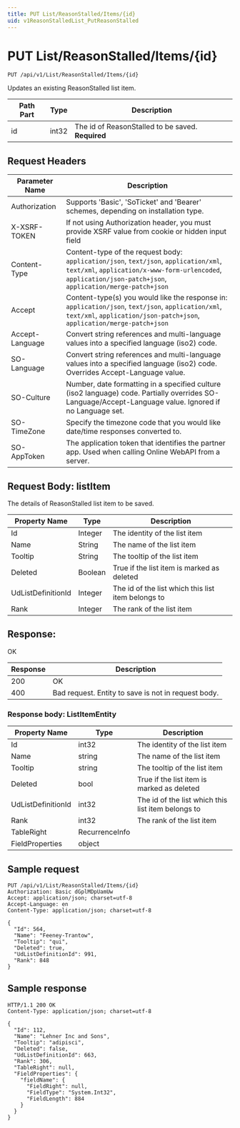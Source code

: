 ```yaml
---
title: PUT List/ReasonStalled/Items/{id}
uid: v1ReasonStalledList_PutReasonStalled
---
```


# PUT List/ReasonStalled/Items/{id}

```http
PUT /api/v1/List/ReasonStalled/Items/{id}
```

Updates an existing ReasonStalled list item.






| Path Part | Type | Description |
|-----------|------|-------------|
| id | int32 | The id of ReasonStalled to be saved. **Required** |



## Request Headers

| Parameter Name | Description |
|----------------|-------------|
| Authorization  | Supports 'Basic', 'SoTicket' and 'Bearer' schemes, depending on installation type. |
| X-XSRF-TOKEN   | If not using Authorization header, you must provide XSRF value from cookie or hidden input field |
| Content-Type | Content-type of the request body: `application/json`, `text/json`, `application/xml`, `text/xml`, `application/x-www-form-urlencoded`, `application/json-patch+json`, `application/merge-patch+json` |
| Accept         | Content-type(s) you would like the response in: `application/json`, `text/json`, `application/xml`, `text/xml`, `application/json-patch+json`, `application/merge-patch+json` |
| Accept-Language | Convert string references and multi-language values into a specified language (iso2) code. |
| SO-Language | Convert string references and multi-language values into a specified language (iso2) code. Overrides Accept-Language value. |
| SO-Culture | Number, date formatting in a specified culture (iso2 language) code. Partially overrides SO-Language/Accept-Language value. Ignored if no Language set. |
| SO-TimeZone | Specify the timezone code that you would like date/time responses converted to. |
| SO-AppToken | The application token that identifies the partner app. Used when calling Online WebAPI from a server. |

## Request Body: listItem 

The details of ReasonStalled list item to be saved. 

| Property Name | Type |  Description |
|----------------|------|--------------|
| Id | Integer | The identity of the list item |
| Name | String | The name of the list item |
| Tooltip | String | The tooltip of the list item |
| Deleted | Boolean | True if the list item is marked as deleted |
| UdListDefinitionId | Integer | The id of the list which this list item belongs to |
| Rank | Integer | The rank of the list item |

## Response:

OK

| Response | Description |
|----------------|-------------|
| 200 | OK |
| 400 | Bad request. Entity to save is not in request body. |

### Response body: ListItemEntity

| Property Name | Type |  Description |
|----------------|------|--------------|
| Id | int32 | The identity of the list item |
| Name | string | The name of the list item |
| Tooltip | string | The tooltip of the list item |
| Deleted | bool | True if the list item is marked as deleted |
| UdListDefinitionId | int32 | The id of the list which this list item belongs to |
| Rank | int32 | The rank of the list item |
| TableRight | RecurrenceInfo |  |
| FieldProperties | object |  |

## Sample request

```http!
PUT /api/v1/List/ReasonStalled/Items/{id}
Authorization: Basic dGplMDpUamUw
Accept: application/json; charset=utf-8
Accept-Language: en
Content-Type: application/json; charset=utf-8

{
  "Id": 564,
  "Name": "Feeney-Trantow",
  "Tooltip": "qui",
  "Deleted": true,
  "UdListDefinitionId": 991,
  "Rank": 848
}
```

## Sample response

```http_
HTTP/1.1 200 OK
Content-Type: application/json; charset=utf-8

{
  "Id": 112,
  "Name": "Lehner Inc and Sons",
  "Tooltip": "adipisci",
  "Deleted": false,
  "UdListDefinitionId": 663,
  "Rank": 306,
  "TableRight": null,
  "FieldProperties": {
    "fieldName": {
      "FieldRight": null,
      "FieldType": "System.Int32",
      "FieldLength": 884
    }
  }
}
```